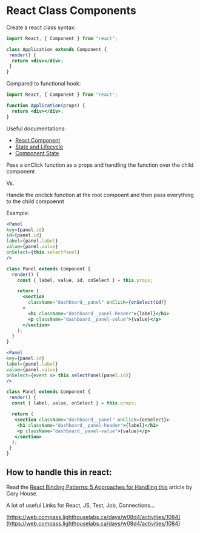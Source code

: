 # React Class Components

Create a react class syntax:

```jsx
import React, { Component } from "react";

class Application extends Component {
 render() {
  return <div></div>;
 }
}
```

Compared to functional hook:

```jsx
import React, { Component } from "react";

function Application(props) {
  return <div></div>;
}
```

Useful documentations:

- [React.Component](https://reactjs.org/docs/react-component.html)
- [State and Lifecycle](https://reactjs.org/docs/state-and-lifecycle.html)
- [Component State](https://reactjs.org/docs/faq-state.html)

Pass a onClick function as a props and handling the function over the child component

Vs.

Handle the onclick function at the root compoent and then pass everything to the child compoennt

Example:

```jsx
<Panel
key={panel.id}
id={panel.id}
label={panel.label}
value={panel.value}
onSelect={this.selectPanel}
/>

class Panel extends Component {
  render() {
    const { label, value, id, onSelect } = this.props;

    return (
      <section
        className="dashboard__panel" onClick={onSelect(id)}
      >
        <h1 className="dashboard__panel-header">{label}</h1>
        <p className="dashboard__panel-value">{value}</p>
      </section>
    );
  }
}
```

```jsx
<Panel
key={panel.id}
label={panel.label}
value={panel.value}
onSelect={event => this.selectPanel(panel.id)}
/>

class Panel extends Component {
 render() {
  const { label, value, onSelect } = this.props;

  return (
   <section className="dashboard__panel" onClick={onSelect}>
    <h1 className="dashboard__panel-header">{label}</h1>
    <p className="dashboard__panel-value">{value}</p>
   </section>
  );
 }
}
```

## How to handle this in react:

Read the [React Binding Patterns: 5 Approaches for Handling this](https://medium.com/free-code-camp/react-binding-patterns-5-approaches-for-handling-this-92c651b5af56) article by Cory House.

A lot of useful Links for React, JS, Test, Job, Connections...

[https://web.compass.lighthouselabs.ca/days/w08d4/activities/1084](https://web.compass.lighthouselabs.ca/days/w08d4/activities/1084)